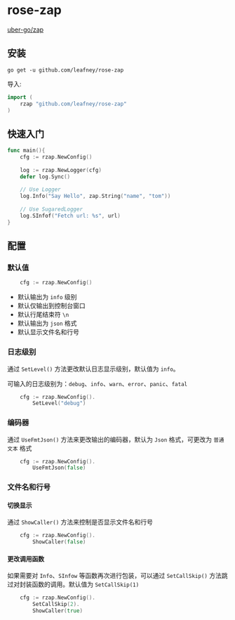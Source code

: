 # rose-zap
 
[uber-go/zap](https://github.com/uber-go/zap)

## 安装

```shell
go get -u github.com/leafney/rose-zap
```

导入:

```go
import (
    rzap "github.com/leafney/rose-zap"
)
```

## 快速入门

```go
func main(){
    cfg := rzap.NewConfig()
    
    log := rzap.NewLogger(cfg)
    defer log.Sync()
    
    // Use Logger
    log.Info("Say Hello", zap.String("name", "tom"))
    
    // Use SugaredLogger
    log.SInfof("Fetch url: %s", url)
}
```

## 配置

### 默认值

```go
    cfg := rzap.NewConfig()
```

- 默认输出为 `info` 级别
- 默认仅输出到控制台窗口
- 默认行尾结束符 `\n`
- 默认输出为 `json` 格式
- 默认显示文件名和行号

### 日志级别

通过 `SetLevel()` 方法更改默认日志显示级别，默认值为 `info`。

可输入的日志级别为：`debug`、`info`、`warn`、`error`、`panic`、`fatal`

```go
    cfg := rzap.NewConfig().
        SetLevel("debug")
```

### 编码器

通过 `UseFmtJson()` 方法来更改输出的编码器，默认为 `Json` 格式，可更改为 `普通文本` 格式

```go
    cfg := rzap.NewConfig().
        UseFmtJson(false)
```

### 文件名和行号

#### 切换显示

通过 `ShowCaller()` 方法来控制是否显示文件名和行号

```go
    cfg := rzap.NewConfig().
        ShowCaller(false)
```

#### 更改调用函数

如果需要对 `Info`、`SInfow` 等函数再次进行包装，可以通过 `SetCallSkip()` 方法跳过对封装函数的调用。默认值为 `SetCallSkip(1)`

```go
    cfg := rzap.NewConfig().
        SetCallSkip(2).
        ShowCaller(true)
```

### 
